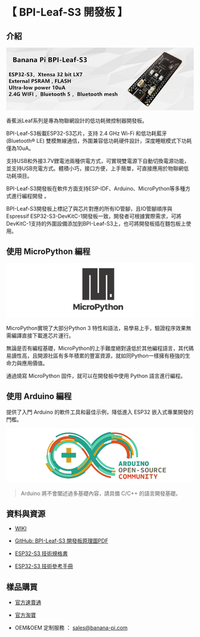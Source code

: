 # 【 BPI-Leaf-S3 開發板 】

## 介紹

![](assets/images/BPI-Leaf-S3_banner.jpg)

香蕉派Leaf系列是專為物聯網設計的低功耗微控制器開發板。

BPI-Leaf-S3板載ESP32-S3芯片，支持 2.4 GHz Wi-Fi 和低功耗藍牙 (Bluetooth® LE) 雙模無線通信，外圍兼容低功耗硬件設計，深度睡眠模式下功耗僅為10uA。

支持USB和外接3.7V鋰電池兩種供電方式，可實現雙電源下自動切換電源功能，並支持USB充電方式。體積小巧，接口方便，上手簡單，可直接應用於物聯網低功耗項目。

BPI-Leaf-S3開發板在軟件方面支持ESP-IDF、Arduino、MicroPython等多種方式進行編程開發 。

BPI-Leaf-S3開發板上標記了與芯片對應的所有IO管腳，且IO管腳順序與Espressif ESP32-S3-DevKitC-1開發板一致，開發者可根據實際需求，可將DevKitC-1支持的外圍設備添加到BPI-Leaf-S3上，也可將開發板插在麵包板上使用。

## 使用 MicroPython 編程

![](assets/images/Mircopython.png)

MicroPython實現了大部分Python 3 特性和語法，易學易上手，驗證程序效果無需編譯直接下載進芯片運行。

無論是否有編程基礎，MicroPython的上手難度絕對遠低於其他編程語言，其代碼易讀性高，且開源社區有多年積累的豐富資源，就如同Python一樣擁有極強的生命力與應用價值。

通過燒寫 MicroPython 固件，就可以在開發板中使用 Python 語言進行編程。

## 使用 Arduino 編程

提供了入門 Arduino 的軟件工具和最佳示例，降低進入 ESP32 嵌入式專業開發的門檻。

![](assets/images/Arduino_logo_1200x350.png)

>Arduino 將不會闡述過多基礎內容，請具備 C/C++ 的語言開發基礎。

## 資料與資源

- [WIKI](https://wiki.banana-pi.org/BPI-Leaf-S3_%E5%BC%80%E5%8F%91%E6%9D%BF)

- [GitHub: BPI-Leaf-S3 開發板原理圖PDF](https://github.com/BPI-STEAM/BPI-Leaf-S3-Doc/blob/main/sch/BPI-Leaf-S3-Chip-V0.1A.pdf) 

- [ESP32-S3 技術規格書](https://github.com/BPI-STEAM/BPI-Leaf-S3-Doc/blob/main/Example/Arduino)

- [ESP32-S3 技術參考手冊](https://www.espressif.com/sites/default/files/documentation/esp32-s3_technical_reference_manual_cn.pdf)

## 樣品購買

- [官方速賣通](https://www.aliexpress.com/item/1005004428945296.html?spm=5261.ProductManageOnline.0.0.48af4edfYbyEoI)

- [官方淘寶](https://item.taobao.com/item.htm?spm=a2126o.success.0.0.29034831FGnLQW&id=677287234553)

- OEM&OEM 定制服務 ： sales@banana-pi.com